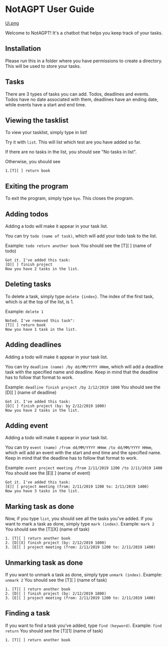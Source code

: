 # NotAGPT User Guide

[Ui.png](Ui.png)

Welcome to NotAGPT! It's a chatbot that helps you keep track of your tasks.

## Installation
Please run this in a folder where you have permissions to create a directory.
This will be used to store your tasks.

## Tasks

There are 3 types of tasks you can add. Todos, deadlines and events.
Todos have no date associated with them, deadlines have an ending date, while events have a start and end time.

## Viewing the tasklist

To view your tasklist, simply type in list!

Try it with `list`. This will list which test are you have added so far.

If there are no tasks in the list, you should see "No tasks in list".

Otherwise, you should see 
```
1.[T][ ] return book
```

## Exiting the program

To exit the program, simply type `bye`. This closes the program.

## Adding todos

Adding a todo will make it appear in your task list.

You can try `todo (name of task)`, which will add your todo task to the list.

Example: `todo return another book`
You should see the [T][ ] (name of todo)
```
Got it. I've added this task:
[D][ ] finish project
Now you have 2 tasks in the list.
```

## Deleting tasks

To delete a task, simply type `delete {index}`. The index of the first task, which is at the top of the list, is 1.

Example: `delete 1`
```
Noted. I've removed this task":
[T][ ] return book
Now you have 1 task in the list.
```

## Adding deadlines

Adding a todo will make it appear in your task list.

You can try `deadline (name) /by dd/MM/YYYY HHmm`, which will add a deadline task with the specified name and deadline.
Keep in mind that the deadline has to follow that format to work.

Example: `deadline finish project /by 2/12/2019 1800`
You should see the [D][ ] (name of deadline)
```
Got it. I've added this task:
[D][ ] finish project (by: by 2/12/2019 1800)
Now you have 2 tasks in the list.
```

## Adding event

Adding a todo will make it appear in your task list.

You can try `event (name) /from dd/MM/YYYY HHmm /to dd/MM/YYYY HHmm`, which will add an event with the start and end time and the specified name.
Keep in mind that the deadline has to follow that format to work.

Example: `event project meeting /from 2/11/2019 1200 /to 2/11/2019 1400`
You should see the [E][ ] (name of event)
```
Got it. I've added this task:
[E][ ] project meeting (from: 2/11/2019 1200 to: 2/11/2019 1400)
Now you have 3 tasks in the list.
```

## Marking task as done
Now, if you type `list`, you should see all the tasks you've added.
If you want to mark a task as done, simply type `mark (index)`. 
Example: `mark 2`
You should see the [T][X] (name of task)
```
1. [T][ ] return another book
2. [D][X] finish project (by: 2/12/2019 1800)
3. [E][ ] project meeting (from: 2/11/2019 1200 to: 2/11/2019 1400)
```

## Unmarking task as done
If you want to unmark a task as done, simply type `unmark (index)`. 
Example: `unmark 2`
You should see the [T][ ] (name of task)
```
1. [T][ ] return another book
2. [D][ ] finish project (by: 2/12/2019 1800)
3. [E][ ] project meeting (from: 2/11/2019 1200 to: 2/11/2019 1400)
```

## Finding a task
If you want to find a task you've added, type `find (keyword)`. 
Example: `find return`
You should see the [T][1] (name of task)
```
1. [T][ ] return another book
```
